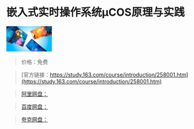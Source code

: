 # 嵌入式实时操作系统μCOS原理与实践

![img](../../../assets/study163/free/2682175053093835204.png)

> 价格：免费

> [官方链接：https://study.163.com/course/introduction/258001.htm](https://study.163.com/course/introduction/258001.htm)

> [阿里网盘：]()

> [百度网盘：]()

> [夸克网盘：]()
